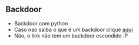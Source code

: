 ## Backdoor

- Backdoor com python
- Caso nao saiba o que é um backdoor clique <a href="https://canaltech.com.br/seguranca/o-que-e-backdoor-em-computacao-191727/">aqui</a>
- Não, o link não tem um backdoor escondido :P
